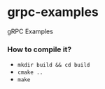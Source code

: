 # grpc-examples
gRPC Examples

### How to compile it?
- `mkdir build && cd build`
- `cmake ..`
- `make`
